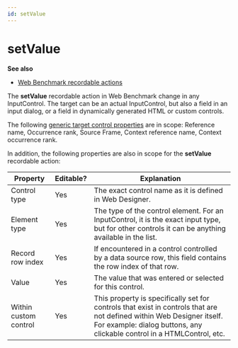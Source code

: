 ```yaml
---
id: setValue
---
```


# setValue

**See also**

- [Web Benchmark recordable actions](/docs/Web_and_app_UIs/Web_Benchmark_recordable_actions)

The **setValue** recordable action in Web Benchmark change in any InputControl. The target can be an actual InputControl, but also a field in an input dialog, or a field in dynamically generated HTML or custom controls.

The following [generic target control properties](/docs/Web_and_app_UIs/Testing_your_web_application_with_USoft_Web_Benchmark/Web_Benchmark_test_editing_Identifying_target_controls_and_their_properties.md) are in scope: Reference name, Occurrence rank, Source Frame, Context reference name, Context occurrence rank.

In addition, the following properties are also in scope for the **setValue** recordable action:

|**Property**|**Editable?**|**Explanation**|
|--------|--------|--------|
|Control type|Yes     |The exact control name as it is defined in Web Designer.|
|Element type|Yes     |The type of the control element. For an InputControl, it is the exact input type, but for other controls it can be anything available in the list.|
|Record row index|Yes     |If encountered in a control controlled by a data source row, this field contains the row index of that row.|
|Value   |Yes     |The value that was entered or selected for this control.|
|Within custom control|Yes     |This property is specifically set for controls that exist in controls that are not defined within Web Designer itself. For example: dialog buttons, any clickable control in a HTMLControl, etc.|